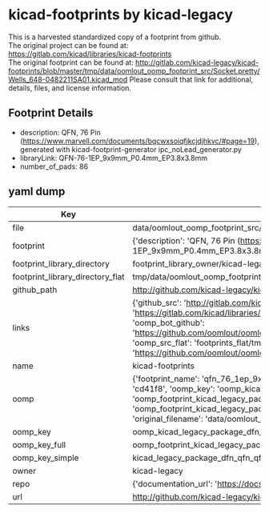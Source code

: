 # kicad-footprints by kicad-legacy  
This is a harvested standardized copy of a footprint from github.  
The original project can be found at:  
https://gitlab.com/kicad/libraries/kicad-footprints  
The original footprint can be found at:
http://gitlab.com/kicad-legacy/kicad-footprints/blob/master/tmp/data/oomlout_oomp_footprint_src/Socket.pretty/Wells_648-0482211SA01.kicad_mod
Please consult that link for additional, details, files, and license information.  
## Footprint Details
* description: QFN, 76 Pin (https://www.marvell.com/documents/bqcwxsoiqfjkcjdjhkvc/#page=19), generated with kicad-footprint-generator ipc_noLead_generator.py  
* libraryLink: QFN-76-1EP_9x9mm_P0.4mm_EP3.8x3.8mm  
* number_of_pads: 86  
## yaml dump  
| Key | Value |  
| --- | --- |  
| file | data/oomlout_oomp_footprint_src/kicad-footprints/Package_DFN_QFN.pretty/QFN-76-1EP_9x9mm_P0.4mm_EP3.8x3.8mm.kicad_mod |  
| footprint | {'description': 'QFN, 76 Pin (https://www.marvell.com/documents/bqcwxsoiqfjkcjdjhkvc/#page=19), generated with kicad-footprint-generator ipc_noLead_generator.py', 'libraryLink': 'QFN-76-1EP_9x9mm_P0.4mm_EP3.8x3.8mm', 'number_of_pads': 86} |  
| footprint_library_directory | footprint_library_owner/kicad-legacy_kicad-footprints |  
| footprint_library_directory_flat | tmp/data/oomlout_oomp_footprint_src/footprints_flat/kicad_legacy_package_dfn_qfn_qfn_76_1ep_9x9mm_p0_4mm_ep3_8x3_8mm/working |  
| github_path | http://github.com/kicad-legacy/kicad-footprints/blob/master/tmp/data/oomlout_oomp_footprint_src/Package_DFN_QFN.pretty/QFN-76-1EP_9x9mm_P0.4mm_EP3.8x3.8mm.kicad_mod |  
| links | {'github_src': 'http://gitlab.com/kicad-legacy/kicad-footprints/blob/master/tmp/data/oomlout_oomp_footprint_src/Socket.pretty/Wells_648-0482211SA01.kicad_mod', 'github_src_repo': 'https://gitlab.com/kicad/libraries/kicad-footprints', 'oomp_bot': 'tmp/data/oomlout_oomp_footprint_src/footprints/kicad_legacy_package_dfn_qfn_qfn_76_1ep_9x9mm_p0_4mm_ep3_8x3_8mm/working', 'oomp_bot_github': 'https://github.com/oomlout/oomlout_oomp_footprint_bot/tree/main/tmp/data/oomlout_oomp_footprint_src/footprints/kicad_legacy_package_dfn_qfn_qfn_76_1ep_9x9mm_p0_4mm_ep3_8x3_8mm/working', 'oomp_src_flat': 'footprints_flat/tmp/data/oomlout_oomp_footprint_src/footprints_flat/kicad_legacy_package_dfn_qfn_qfn_76_1ep_9x9mm_p0_4mm_ep3_8x3_8mm/working', 'oomp_src_flat_github': 'https://github.com/oomlout/oomlout_oomp_footprint_src/tree/main/tmp/data/oomlout_oomp_footprint_src/footprints_flat/kicad_legacy_package_dfn_qfn_qfn_76_1ep_9x9mm_p0_4mm_ep3_8x3_8mm/working'} |  
| name | kicad-footprints |  
| oomp | {'footprint_name': 'qfn_76_1ep_9x9mm_p0_4mm_ep3_8x3_8mm', 'library_name': 'package_dfn_qfn', 'md5': 'cd41f8246ef6939548f85794fde9879c', 'md5_10': 'cd41f8246e', 'md5_5': 'cd41f', 'md5_6': 'cd41f8', 'oomp_key': 'oomp_kicad_legacy_package_dfn_qfn_qfn_76_1ep_9x9mm_p0_4mm_ep3_8x3_8mm', 'oomp_key_extra': 'oomp_footprint_kicad_legacy_package_dfn_qfn_qfn_76_1ep_9x9mm_p0_4mm_ep3_8x3_8mm', 'oomp_key_full': 'oomp_footprint_kicad_legacy_package_dfn_qfn_qfn_76_1ep_9x9mm_p0_4mm_ep3_8x3_8mm_cd41f8', 'oomp_key_simple': 'kicad_legacy_package_dfn_qfn_qfn_76_1ep_9x9mm_p0_4mm_ep3_8x3_8mm', 'original_filename': 'data/oomlout_oomp_footprint_src/kicad-footprints/Package_DFN_QFN.pretty/QFN-76-1EP_9x9mm_P0.4mm_EP3.8x3.8mm.kicad_mod', 'owner_name': 'kicad_legacy'} |  
| oomp_key | oomp_kicad_legacy_package_dfn_qfn_qfn_76_1ep_9x9mm_p0_4mm_ep3_8x3_8mm |  
| oomp_key_full | oomp_footprint_kicad_legacy_package_dfn_qfn_qfn_76_1ep_9x9mm_p0_4mm_ep3_8x3_8mm |  
| oomp_key_simple | kicad_legacy_package_dfn_qfn_qfn_76_1ep_9x9mm_p0_4mm_ep3_8x3_8mm |  
| owner | kicad-legacy |  
| repo | {'documentation_url': 'https://docs.github.com/rest/repos/repos#get-a-repository', 'message': 'Not Found'} |  
| url | http://github.com/kicad-legacy/kicad-footprints |  

